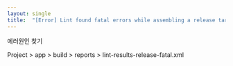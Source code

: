 ```yaml
---
layout: single
title:  "[Error] Lint found fatal errors while assembling a release target."
---
```


에러원인 찾기

Project > app > build > reports > lint-results-release-fatal.xml
